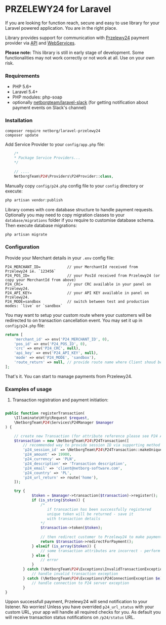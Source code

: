 # PRZELEWY24 for Laravel #

If you are looking for function reach, secure and easy to use library for your Laravel powered application. You are in the right place. 

Library provides support for communication with [Przelewy24](https://przelewy24.pl) payment provider via [API](https://przelewy24.pl/storage/app/media/pobierz/Instalacja/przelewy24_dokumentacja_3.2.pdf) and [WebServices](https://przelewy24.pl/storage/app/media/pobierz/Instalacja/przelewy24_webservices.pdf).

__Please note:__
This library is still in early stage of development. Some functionalities may not work correctly or not work at all. Use on your own risk.

### Requirements ###
* PHP 5.6+
* Laravel 5.4+
* PHP modules: php-soap
* optionally [netborgteam/laravel-slack](https://packagist.org/packages/netborgteam/laravel-slack) (for getting notification about payment events on Slack's channel)

### Installation ###
```
composer require netborg/laravel-przelewy24
composer update
```

Add Service Provider to your `config/app.php` file:
```php
	/*
    * Package Service Providers...
    */
	      
    // ....
    NetborgTeam\P24\Providers\P24Provider::class,
```

Manually copy `config/p24.php` config file to your `config` directory or execute:
```php
php artisan vendor:publish
```

Library comes with core database structure to handle payment requests. Optionally you may need to copy migration classes to your `database/migrations` folder if you require to customise database schema. 
Then execute database migrations:
```php
php artisan migrate
```

### Configuration ###

Provide your Merchant details in your `.env` config file:
```
P24_MERCHANT_ID=			// your MerchantId received from Przelewy24 ie. `123456`
P24_POS_ID=					// your PosId received from Przelewy24 (or copy your MerchantId from above)
P24_CRC=					// your CRC available in your panel on Przelewy24.
P24_API_KEY=				// your API KEY available in panel on Przelewy24.
P24_MODE=sandbox			// switch between test and production modes: `live` or `sandbox`
```

You may want to setup your custom route where your customers will be redirected to on transaction cancellation event. You may set it up in `config/p24.php` file:
```php
return [
    'merchant_id' => env('P24_MERCHANT_ID', 0),
    'pos_id' => env('P24_POS_ID', 0),
    'crc' => env('P24_CRC', null),
    'api_key' => env('P24_API_KEY', null),
    'mode' => env('P24_MODE', 'sandbox'),       
    'route_return' => null, // provide route name where Client shoud be redirected on transaction cancellation (you can override it on transaction registration)
];
```
That's it. You can start to manage payments from Przelewy24.

### Examples of usage ###

1. Transaction registration and payment initiation:
```php

public function registerTransaction(
	\Illuminate\Http\Request $request, 
	\NetborgTeam\P24\Services\P24Manager $manager
) { 

	// create new Transaction (for attribute reference please see P24 API docs)
	$transaction = new \NetborgTeam\P24\P24Transaction([
		// recommended way to provide session ID via supporting method
	    'p24_session_id' => \NetborgTeam\P24\P24Transaction::makeUniqueId($request->session()->getId()),
	    'p24_amount' => 19900,
	    'p24_currency' => 'PLN',
	    'p24_description' => 'Transaction description',
	    'p24_email' => 'client@netborg-software.com',
	    'p24_country' => 'PL',
	    'p24_url_return' => route('home'),
	]);

	try {
            $token = $manager->transaction($transaction)->register();
            if (is_string($token)) {
	            /* 
		           if transaction has been successfully registered
	               unique token will be returned - save it 
	               with transaction details 
                */
                $transaction->token($token);
                
				// then redirect customer to Przelewy24 to make payment
                return $transaction->redirectForPayment();
            } elseif (is_array($token)) {
                // some transaction attributes are incorrect - perform some action
            } else {
                // error
            }
        } catch (\NetborgTeam\P24\Exceptions\InvalidTransactionException $e) {
            // handle invalid transaction exception
        } catch (\NetborgTeam\P24\Exceptions\P24ConnectionException $e) {
            // handle connection to P24 server exception
        }
}
```

Uppon successfull payment, Przelewy24 will send notification to your listener.
No worries! Unless you have overrided `p24_url_status` with your custom URL, your app will handle all required checks for you. As default you will receive transaction status notifications on `/p24/status` URL.